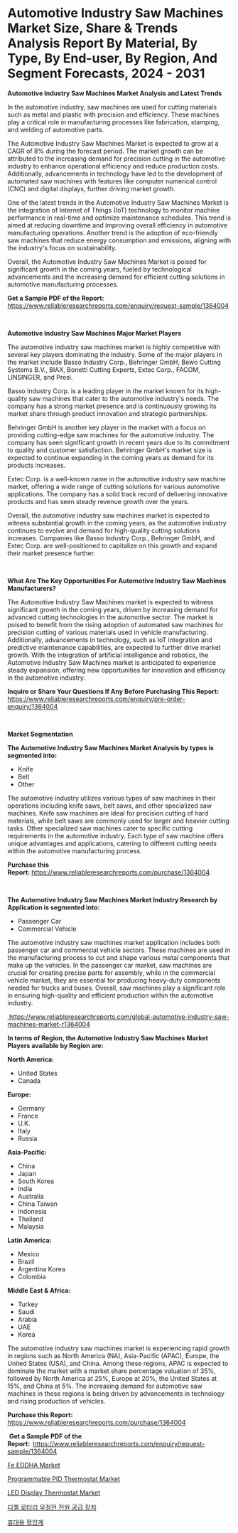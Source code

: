 <p><h1>Automotive Industry Saw Machines Market Size, Share & Trends Analysis Report By Material, By Type, By End-user, By Region, And Segment Forecasts, 2024 - 2031</h1></p><p><strong>Automotive Industry Saw Machines Market Analysis and Latest Trends</strong></p>
<p><p>In the automotive industry, saw machines are used for cutting materials such as metal and plastic with precision and efficiency. These machines play a critical role in manufacturing processes like fabrication, stamping, and welding of automotive parts.</p><p>The Automotive Industry Saw Machines Market is expected to grow at a CAGR of 8% during the forecast period. The market growth can be attributed to the increasing demand for precision cutting in the automotive industry to enhance operational efficiency and reduce production costs. Additionally, advancements in technology have led to the development of automated saw machines with features like computer numerical control (CNC) and digital displays, further driving market growth.</p><p>One of the latest trends in the Automotive Industry Saw Machines Market is the integration of Internet of Things (IoT) technology to monitor machine performance in real-time and optimize maintenance schedules. This trend is aimed at reducing downtime and improving overall efficiency in automotive manufacturing operations. Another trend is the adoption of eco-friendly saw machines that reduce energy consumption and emissions, aligning with the industry's focus on sustainability.</p><p>Overall, the Automotive Industry Saw Machines Market is poised for significant growth in the coming years, fueled by technological advancements and the increasing demand for efficient cutting solutions in automotive manufacturing processes.</p></p>
<p><strong>Get a Sample PDF of the Report:&nbsp;</strong> <a href="https://www.reliableresearchreports.com/enquiry/request-sample/1364004">https://www.reliableresearchreports.com/enquiry/request-sample/1364004</a></p>
<p>&nbsp;</p>
<p><strong>Automotive Industry Saw Machines Major Market Players</strong></p>
<p><p>The automotive industry saw machines market is highly competitive with several key players dominating the industry. Some of the major players in the market include Basso Industry Corp., Behringer GmbH, Bewo Cutting Systems B.V., BIAX, Bonetti Cutting Experts, Extec Corp., FACOM, LINSINGER, and Presi.</p><p>Basso Industry Corp. is a leading player in the market known for its high-quality saw machines that cater to the automotive industry's needs. The company has a strong market presence and is continuously growing its market share through product innovation and strategic partnerships.</p><p>Behringer GmbH is another key player in the market with a focus on providing cutting-edge saw machines for the automotive industry. The company has seen significant growth in recent years due to its commitment to quality and customer satisfaction. Behringer GmbH's market size is expected to continue expanding in the coming years as demand for its products increases.</p><p>Extec Corp. is a well-known name in the automotive industry saw machine market, offering a wide range of cutting solutions for various automotive applications. The company has a solid track record of delivering innovative products and has seen steady revenue growth over the years.</p><p>Overall, the automotive industry saw machines market is expected to witness substantial growth in the coming years, as the automotive industry continues to evolve and demand for high-quality cutting solutions increases. Companies like Basso Industry Corp., Behringer GmbH, and Extec Corp. are well-positioned to capitalize on this growth and expand their market presence further.</p></p>
<p>&nbsp;</p>
<p><strong>What Are The Key Opportunities For Automotive Industry Saw Machines Manufacturers?</strong></p>
<p><p>The Automotive Industry Saw Machines market is expected to witness significant growth in the coming years, driven by increasing demand for advanced cutting technologies in the automotive sector. The market is poised to benefit from the rising adoption of automated saw machines for precision cutting of various materials used in vehicle manufacturing. Additionally, advancements in technology, such as IoT integration and predictive maintenance capabilities, are expected to further drive market growth. With the integration of artificial intelligence and robotics, the Automotive Industry Saw Machines market is anticipated to experience steady expansion, offering new opportunities for innovation and efficiency in the automotive industry.</p></p>
<p><strong>Inquire or Share Your Questions If Any Before Purchasing This Report:</strong> <a href="https://www.reliableresearchreports.com/enquiry/pre-order-enquiry/1364004">https://www.reliableresearchreports.com/enquiry/pre-order-enquiry/1364004</a></p>
<p>&nbsp;</p>
<p><strong>Market Segmentation</strong></p>
<p><strong>The Automotive Industry Saw Machines Market Analysis by types is segmented into:</strong></p>
<p><ul><li>Knife</li><li>Belt</li><li>Other</li></ul></p>
<p><p>The automotive industry utilizes various types of saw machines in their operations including knife saws, belt saws, and other specialized saw machines. Knife saw machines are ideal for precision cutting of hard materials, while belt saws are commonly used for larger and heavier cutting tasks. Other specialized saw machines cater to specific cutting requirements in the automotive industry. Each type of saw machine offers unique advantages and applications, catering to different cutting needs within the automotive manufacturing process.</p></p>
<p><strong>Purchase this Report:&nbsp;</strong><a href="https://www.reliableresearchreports.com/purchase/1364004">https://www.reliableresearchreports.com/purchase/1364004</a></p>
<p>&nbsp;</p>
<p><strong>The Automotive Industry Saw Machines Market Industry Research by Application is segmented into:</strong></p>
<p><ul><li>Passenger Car</li><li>Commercial Vehicle</li></ul></p>
<p><p>The automotive industry saw machines market application includes both passenger car and commercial vehicle sectors. These machines are used in the manufacturing process to cut and shape various metal components that make up the vehicles. In the passenger car market, saw machines are crucial for creating precise parts for assembly, while in the commercial vehicle market, they are essential for producing heavy-duty components needed for trucks and buses. Overall, saw machines play a significant role in ensuring high-quality and efficient production within the automotive industry.</p></p>
<p><a href="https://www.reliableresearchreports.com/global-automotive-industry-saw-machines-market-r1364004">&nbsp;https://www.reliableresearchreports.com/global-automotive-industry-saw-machines-market-r1364004</a></p>
<p><strong>In terms of Region, the Automotive Industry Saw Machines Market Players available by Region are:</strong></p>
<p>
    <p> <strong> North America: </strong>
        <ul>
            <li>United States</li>
            <li>Canada</li>
        </ul>
        </p> 
    <p> <strong> Europe: </strong>
        <ul>
            <li>Germany</li>
            <li>France</li>
            <li>U.K.</li>
            <li>Italy</li>
            <li>Russia</li>
        </ul>
        </p> 
    <p> <strong> Asia-Pacific: </strong>
        <ul>
            <li>China</li>
            <li>Japan</li>
            <li>South Korea</li>
            <li>India</li>
            <li>Australia</li>
            <li>China Taiwan</li>
            <li>Indonesia</li>
            <li>Thailand</li>
            <li>Malaysia</li>
        </ul>
        </p> 
    <p> <strong> Latin America: </strong>
        <ul>
            <li>Mexico</li>
            <li>Brazil</li>
            <li>Argentina Korea</li>
            <li>Colombia</li>
        </ul>
        </p> 
    <p> <strong> Middle East & Africa: </strong>
        <ul>
            <li>Turkey</li>
            <li>Saudi</li>
            <li>Arabia</li>
            <li>UAE</li>
            <li>Korea</li>
        </ul>
    </p>
    </p>
<p><p>The automotive industry saw machines market is experiencing rapid growth in regions such as North America (NA), Asia-Pacific (APAC), Europe, the United States (USA), and China. Among these regions, APAC is expected to dominate the market with a market share percentage valuation of 35%, followed by North America at 25%, Europe at 20%, the United States at 15%, and China at 5%. The increasing demand for automotive saw machines in these regions is being driven by advancements in technology and rising production of vehicles.</p></p>
<p><strong>Purchase this Report: </strong><a href="https://www.reliableresearchreports.com/purchase/1364004">https://www.reliableresearchreports.com/purchase/1364004</a></p>
<p>&nbsp;<strong>Get a Sample PDF of the Report:&nbsp;&nbsp;</strong><a href="https://www.reliableresearchreports.com/enquiry/request-sample/1364004">https://www.reliableresearchreports.com/enquiry/request-sample/1364004</a></p>
<p><strong></strong></p>
<p><p><a href="https://issuu.com/reportprime-2/docs/fe-eddha-market-size-2030.pptx">Fe EDDHA Market</a></p><p><a href="https://github.com/provorikovar/Market-Research-Report-List-4/blob/main/programmable-pid-thermostat-market.md">Programmable PID Thermostat Market</a></p><p><a href="https://github.com/angelajermaine/Market-Research-Report-List-3/blob/main/led-display-thermostat-market.md">LED Display Thermostat Market</a></p><p><a href="https://github.com/vsr06p4p49/Market-Research-Report-List-1/blob/main/707919739652.md">디젤 로터리 무정전 전원 공급 장치</a></p><p><a href="https://github.com/Penelolack456456/Market-Research-Report-List-1/blob/main/812806939653.md">휴대용 혈압계</a></p></p>